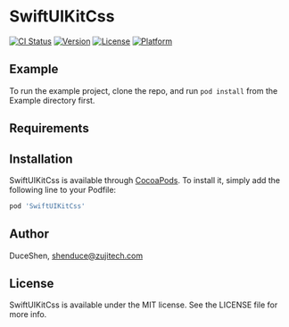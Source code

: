 # SwiftUIKitCss

[![CI Status](http://img.shields.io/travis/DuceShen/SwiftUIKitCss.svg?style=flat)](https://travis-ci.org/DuceShen/SwiftUIKitCss)
[![Version](https://img.shields.io/cocoapods/v/SwiftUIKitCss.svg?style=flat)](http://cocoapods.org/pods/SwiftUIKitCss)
[![License](https://img.shields.io/cocoapods/l/SwiftUIKitCss.svg?style=flat)](http://cocoapods.org/pods/SwiftUIKitCss)
[![Platform](https://img.shields.io/cocoapods/p/SwiftUIKitCss.svg?style=flat)](http://cocoapods.org/pods/SwiftUIKitCss)

## Example

To run the example project, clone the repo, and run `pod install` from the Example directory first.

## Requirements

## Installation

SwiftUIKitCss is available through [CocoaPods](http://cocoapods.org). To install
it, simply add the following line to your Podfile:

```ruby
pod 'SwiftUIKitCss'
```

## Author

DuceShen, shenduce@zujitech.com

## License

SwiftUIKitCss is available under the MIT license. See the LICENSE file for more info.
